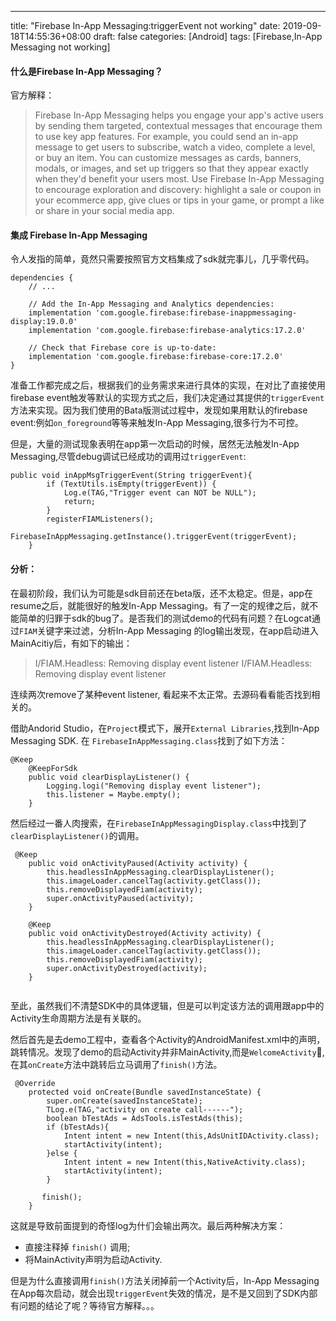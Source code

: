 ---
title: "Firebase In-App Messaging:triggerEvent not working"
date: 2019-09-18T14:55:36+08:00
draft: false
categories: [Android]
tags: [Firebase,In-App Messaging not working]

#### 什么是Firebase In-App Messaging？
官方解释：

> Firebase In-App Messaging helps you engage your app's active users by sending them targeted, contextual messages that encourage them to use key app features. For example, you could send an in-app message to get users to subscribe, watch a video, complete a level, or buy an item. You can customize messages as cards, banners, modals, or images, and set up triggers so that they appear exactly when they'd benefit your users most.
Use Firebase In-App Messaging to encourage exploration and discovery: highlight a sale or coupon in your ecommerce app, give clues or tips in your game, or prompt a like or share in your social media app.

#### 集成 Firebase In-App Messaging
令人发指的简单，竟然只需要按照官方文档集成了sdk就完事儿，几乎零代码。

```shell
dependencies {
    // ...

    // Add the In-App Messaging and Analytics dependencies:
    implementation 'com.google.firebase:firebase-inappmessaging-display:19.0.0'
    implementation 'com.google.firebase:firebase-analytics:17.2.0'

    // Check that Firebase core is up-to-date:
    implementation 'com.google.firebase:firebase-core:17.2.0'
}
```

准备工作都完成之后，根据我们的业务需求来进行具体的实现，在对比了直接使用firebase event触发等默认的实现方式之后，我们决定通过其提供的`triggerEvent`方法来实现。因为我们使用的Bata版测试过程中，发现如果用默认的firebase event:例如`on_foreground`等等来触发In-App Messaging,很多行为不可控。

但是，大量的测试现象表明在app第一次启动的时候，居然无法触发In-App Messaging,尽管debug调试已经成功的调用过`triggerEvent`:

```shell
public void inAppMsgTriggerEvent(String triggerEvent){
        if (TextUtils.isEmpty(triggerEvent)) {
            Log.e(TAG,"Trigger event can NOT be NULL");
            return;
        }
        registerFIAMListeners();
        FirebaseInAppMessaging.getInstance().triggerEvent(triggerEvent);
    }

```
#### 分析：
在最初阶段，我们认为可能是sdk目前还在beta版，还不太稳定。但是，app在resume之后，就能很好的触发In-App Messaging。有了一定的规律之后，就不能简单的归罪于sdk的bug了。是否我们的测试demo的代码有问题？在Logcat通过`FIAM`关键字来过滤，分析In-App Messaging 的log输出发现，在app启动进入MainAcitiy后，有如下的输出：
>I/FIAM.Headless: Removing display event listener
I/FIAM.Headless: Removing display event listener

连续两次remove了某种event listener, 看起来不太正常。去源码看看能否找到相关的。

借助Andorid Studio，在`Project`模式下，展开`External Libraries`,找到In-App Messaging SDK. 在 `FirebaseInAppMessaging.class`找到了如下方法：

```shell
@Keep
    @KeepForSdk
    public void clearDisplayListener() {
        Logging.logi("Removing display event listener");
        this.listener = Maybe.empty();
    }
```
然后经过一番人肉搜索，在`FirebaseInAppMessagingDisplay.class`中找到了`clearDisplayListener()`的调用。

``` shell
 @Keep
    public void onActivityPaused(Activity activity) {
        this.headlessInAppMessaging.clearDisplayListener();
        this.imageLoader.cancelTag(activity.getClass());
        this.removeDisplayedFiam(activity);
        super.onActivityPaused(activity);
    }

    @Keep
    public void onActivityDestroyed(Activity activity) {
        this.headlessInAppMessaging.clearDisplayListener();
        this.imageLoader.cancelTag(activity.getClass());
        this.removeDisplayedFiam(activity);
        super.onActivityDestroyed(activity);
    }


```
至此，虽然我们不清楚SDK中的具体逻辑，但是可以判定该方法的调用跟app中的Activity生命周期方法是有关联的。

然后首先是去demo工程中，查看各个Activity的AndroidManifest.xml中的声明，跳转情况。发现了demo的启动Activity并非MainActivity,而是`WelcomeActivity`,在其`onCreate`方法中跳转后立马调用了`finish()`方法。

```shell
 @Override
    protected void onCreate(Bundle savedInstanceState) {
        super.onCreate(savedInstanceState);
        TLog.e(TAG,"activity on create call------");
        boolean bTestAds = AdsTools.isTestAds(this);
        if (bTestAds){
            Intent intent = new Intent(this,AdsUnitIDActivity.class);
            startActivity(intent);
        }else {
            Intent intent = new Intent(this,NativeActivity.class);
            startActivity(intent);
        }

       finish();
    }

```
这就是导致前面提到的奇怪log为什们会输出两次。最后两种解决方案：

* 直接注释掉 `finish()` 调用;
* 将MainActivity声明为启动Activity.

但是为什么直接调用`finish()`方法关闭掉前一个Activity后，In-App Messaging在App每次启动，就会出现`triggerEvent`失效的情况，是不是又回到了SDK内部有问题的结论了呢？等待官方解释。。。
